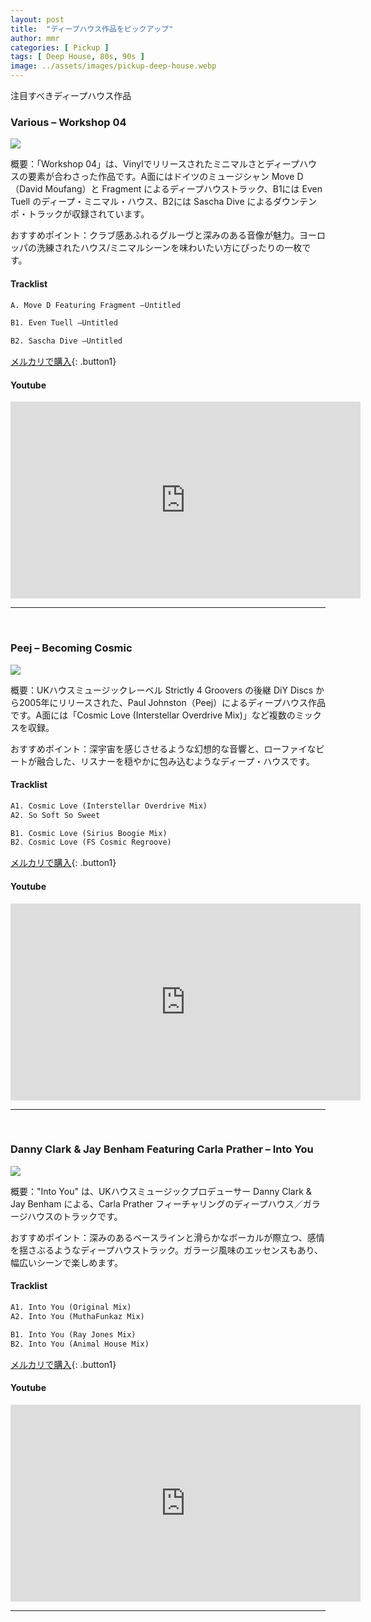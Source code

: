 ```yaml
---
layout: post
title:  "ディープハウス作品をピックアップ"
author: mmr
categories: [ Pickup ]
tags: [ Deep House, 80s, 90s ]
image: ../assets/images/pickup-deep-house.webp
---
```


注目すべきディープハウス作品

### Various – Workshop 04
<a href="https://jp.mercari.com/item/m23721694643?afid=6142608987"><img src="../assets/images/Various%20%E2%80%93%20Workshop%2004.jpg"></a>

概要：「Workshop 04」は、Vinylでリリースされたミニマルさとディープハウスの要素が合わさった作品です。A面にはドイツのミュージシャン Move D（David Moufang）と Fragment によるディープハウストラック、B1には Even Tuell のディープ・ミニマル・ハウス、B2には Sascha Dive によるダウンテンポ・トラックが収録されています。

おすすめポイント：クラブ感あふれるグルーヴと深みのある音像が魅力。ヨーロッパの洗練されたハウス/ミニマルシーンを味わいたい方にぴったりの一枚です。

#### Tracklist
```md
A. Move D Featuring Fragment –Untitled

B1. Even Tuell –Untitled

B2. Sascha Dive –Untitled
```


[メルカリで購入](https://jp.mercari.com/item/m23721694643?afid=6142608987){: .button1}


#### Youtube
<iframe width="560" height="315" src="https://www.youtube.com/embed/N1PuDFDx3ak?si=I1qg36Dx918i_y1J" title="YouTube video player" frameborder="0" allow="accelerometer; autoplay; clipboard-write; encrypted-media; gyroscope; picture-in-picture; web-share" referrerpolicy="strict-origin-when-cross-origin" allowfullscreen></iframe>
<hr>
<br>

### Peej – Becoming Cosmic
<a href="https://jp.mercari.com/item/m76703865662?afid=6142608987"><img src="../assets/images/Peej%20%E2%80%93%20Becoming%20Cosmic.jpg"></a>

概要：UKハウスミュージックレーベル Strictly 4 Groovers の後継 DiY Discs から2005年にリリースされた、Paul Johnston（Peej）によるディープハウス作品です。A面には「Cosmic Love (Interstellar Overdrive Mix)」など複数のミックスを収録。

おすすめポイント：深宇宙を感じさせるような幻想的な音響と、ローファイなビートが融合した、リスナーを穏やかに包み込むようなディープ・ハウスです。

#### Tracklist
```md
A1. Cosmic Love (Interstellar Overdrive Mix)
A2. So Soft So Sweet

B1. Cosmic Love (Sirius Boogie Mix)
B2. Cosmic Love (FS Cosmic Regroove)
```


[メルカリで購入](https://jp.mercari.com/item/m76703865662?afid=6142608987){: .button1}


#### Youtube
<iframe width="560" height="315" src="https://www.youtube.com/embed/jNICn-7P5X4?si=DhSN8Z4qbXKrOcUn" title="YouTube video player" frameborder="0" allow="accelerometer; autoplay; clipboard-write; encrypted-media; gyroscope; picture-in-picture; web-share" referrerpolicy="strict-origin-when-cross-origin" allowfullscreen></iframe>
<hr>
<br>


### Danny Clark & Jay Benham Featuring Carla Prather – Into You
<a href="https://jp.mercari.com/item/m15102745172?afid=6142608987"><img src="../assets/images/Danny%20Clark%20&%20Jay%20Benham%20Featuring%20Carla%20Prather%20%E2%80%93%20Into%20You.jpg"></a>

概要："Into You" は、UKハウスミュージックプロデューサー Danny Clark & Jay Benham による、Carla Prather フィーチャリングのディープハウス／ガラージハウスのトラックです。

おすすめポイント：深みのあるベースラインと滑らかなボーカルが際立つ、感情を揺さぶるようなディープハウストラック。ガラージ風味のエッセンスもあり、幅広いシーンで楽しめます。

#### Tracklist
```md
A1. Into You (Original Mix)
A2. Into You (MuthaFunkaz Mix)

B1. Into You (Ray Jones Mix)
B2. Into You (Animal House Mix)
```


[メルカリで購入](https://jp.mercari.com/item/m15102745172?afid=6142608987){: .button1}


#### Youtube
<iframe width="560" height="315" src="https://www.youtube.com/embed/j83LVLU8_pA?si=eBqbfZRVKCuxpkC5" title="YouTube video player" frameborder="0" allow="accelerometer; autoplay; clipboard-write; encrypted-media; gyroscope; picture-in-picture; web-share" referrerpolicy="strict-origin-when-cross-origin" allowfullscreen></iframe>
<hr>
<br>